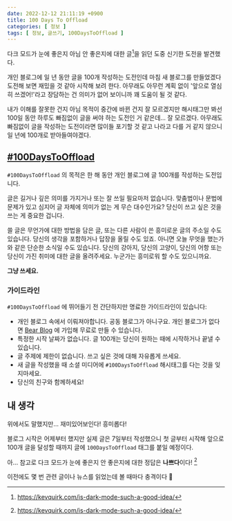 ```yaml
---
date: 2022-12-12 21:11:19 +0900
title: 100 Days To Offload
categories: [ 정보 ]
tags: [ 정보, 글쓰기, 100DaysToOffload ]
---
```


다크 모드가 눈에 좋은지 아님 안 좋은지에 대한 글[^is-dark-mode-good-or-bad]을 읽던 도중 신기한 도전을 발견했다.

[^is-dark-mode-good-or-bad]: <https://kevquirk.com/is-dark-mode-such-a-good-idea/>

개인 블로그에 일 년 동안 글을 100개 작성하는 도전인데 마침 새 블로그를 만들었겠다 도전해 보면 재밌을 것 같아 시작해 보려 한다. 아무래도 아무런 계획 없이 '앞으로 열심히 쓰겠어!'라고 장담하는 건 의미가 없어 보이니까 꽤 도움이 될 것 같다.

내가 이해를 잘못한 건지 아님 목적이 중간에 바뀐 건지 잘 모르겠지만 해시태그만 봐선 100일 동안 하루도 빠짐없이 글을 써야 하는 도전인 거 같은데... 잘 모르겠다. 아무래도 빠짐없이 글을 작성하는 도전이라면 많이들 포기할 것 같고 나라고 다를 거 같지 않으니 일 년에 100개로 받아들여야겠다.


## [#100DaysToOffload](https://100daystooffload.com/)
`#100DaysToOffload` 의 목적은 한 해 동안 개인 블로그에 글 100개를 작성하는 도전입니다.

글은 길거나 깊은 의미를 가지거나 또는 잘 쓰일 필요마저 없습니다. 맞춤법이나 문법에 문제가 있고 심지어 글 자체에 의미가 없는 게 무슨 대수인가요? 당신이 쓰고 싶은 것을 쓰는 게 중요한 겁니다.

쓸 글은 무언가에 대한 방법을 담은 글, 또는 다른 사람이 쓴 흥미로운 글의 주소일 수도 있습니다. 당신의 생각을 포함하거나 답장을 올릴 수도 있죠. 아니면 오늘 무엇을 했는가와 같은 단순한 소식일 수도 있습니다. 당신의 강아지, 당신의 고양이, 당신의 어항 또는 당신이 가진 취미에 대한 글을 올려주세요. 누군가는 흥미로워 할 수도 있으니까요.

**그냥 쓰세요.**

### 가이드라인
`#100DaysToOffload` 에 뛰어들기 전 간단하지만 명료한 가이드라인이 있습니다:

- 개인 블로그 속에서 이뤄져야합니다. 공동 블로그가 아니구요. 개인 블로그가 없다면 [Bear Blog](https://bearblog.dev/) 에 가입해 무료로 만들 수 있습니다.
- 특정한 시작 날짜가 없습니다. 글 100개는 당신이 원하는 때에 시작하거나 끝낼 수 있습니다.
- 글 주제에 제한이 없습니다. 쓰고 싶은 것에 대해 자유롭게 쓰세요.
- 새 글을 작성했을 때 소셜 미디어에 `#100DaysToOffload` 해시태그를 다는 것을 잊지마세요.
- 당신의 친구와 함께하세요!


## 내 생각

위에서도 말했지만... 재미있어보인다! 흥미롭다!

블로그 시작은 어제부터 했지만 실제 글은 7일부터 작성했으니 첫 글부터 시작해 앞으로 100개 글을 달성할 때까지 글에 `100DaysToOffload` 태그를 붙일 예정이다.

아... 참고로 다크 모드가 눈에 좋은지 안 좋은지에 대한 정답은 **나쁘다**이다! [^is-dark-mode-good-or-bad] 

이전에도 몇 번 관련 글이나 뉴스를 읽었는데 볼 때마다 충격이다 :exploding_head: